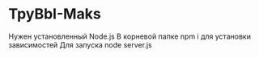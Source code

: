 # TpyBbI-Maks

Нужен установленный Node.js 
В корневой папке npm i для установки зависимостей 
Для запуска node server.js

